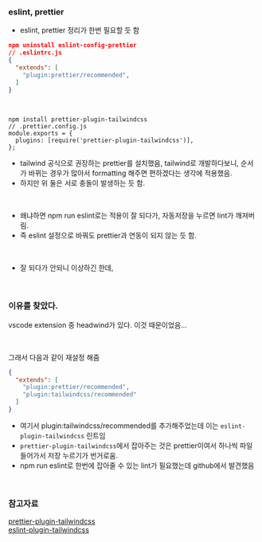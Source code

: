 ### eslint, prettier

- eslint, prettier 정리가 한번 필요할 듯 함

```JSON
npm uninstall eslint-config-prettier
// .eslintrc.js
{
  "extends": [
    "plugin:prettier/recommended",
  ]
}
```

<br>

```TSX
npm install prettier-plugin-tailwindcss
// .prettier.config.js
module.exports = {
  plugins: [require('prettier-plugin-tailwindcss')],
};
```

- tailwind 공식으로 권장하는 prettier를 설치했음, tailwind로 개발하다보니, 순서가 바뀌는 경우가 많아서 formatting 해주면 편하겠다는 생각에 적용했음.
- 하지만 위 둘은 서로 충돌이 발생하는 듯 함.

<br>

- 왜냐하면 npm run eslint로는 적용이 잘 되다가, 자동저장을 누르면 lint가 깨져버림.
- 즉 eslint 설정으로 바꿔도 prettier과 연동이 되지 않는 듯 함.

<br>

- 잘 되다가 안되니 이상하긴 한데,


<br>


### 이유를 찾았다.

vscode extension 중 headwind가 있다. 이것 때문이었음...

<br>

그래서 다음과 같이 재설정 해줌

```JSON
{
  "extends": [
    "plugin:prettier/recommended",
    "plugin:tailwindcss/recommended"
  ]
}
```

* 여기서 plugin:tailwindcss/recommended를 추가해주었는데 이는 `eslint-plugin-tailwindcss` 린트임
* `prettier-plugin-tailwindcss`에서 잡아주는 것은 prettier이여서 하나씩 파일 들어가서 저장 누르기가 번거로움.
* npm run eslint로 한번에 잡아줄 수 있는 lint가 필요했는데 github에서 발견했음


<br>


### 참고자료


[prettier-plugin-tailwindcss](https://github.com/tailwindlabs/prettier-plugin-tailwindcss)     
[eslint-plugin-tailwindcss](https://github.com/francoismassart/eslint-plugin-tailwindcss)